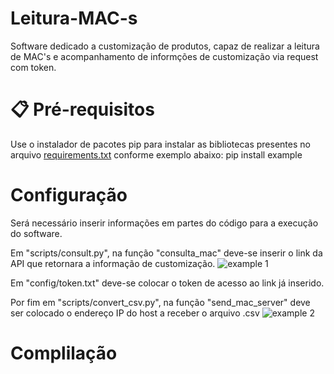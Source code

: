 # Leitura-MAC-s
Software dedicado a customização de produtos, capaz de realizar a leitura de MAC's e acompanhamento de informções de customização via request com token.

# 📋 Pré-requisitos
Use o instalador de pacotes pip para instalar as bibliotecas presentes no arquivo <a href="https://github.com/GabrielMartinsMeira/Software_Customizado/">requirements.txt</a> conforme exemplo abaixo:
pip install example

# Configuração
Será necessário inserir informações em partes do código para a execução do software.

Em "scripts/consult.py", na função "consulta_mac" deve-se inserir o link da API que retornara a informação de customização.
![example 1](https://github.com/user-attachments/assets/8934daee-9c12-43b1-96bb-030bd3703972)

Em "config/token.txt" deve-se colocar o token de acesso ao link já inserido.

Por fim em "scripts/convert_csv.py", na função "send_mac_server" deve ser colocado o endereço IP do host a receber o arquivo .csv
![example 2](https://github.com/user-attachments/assets/31315af8-73ae-4640-8675-19e55ac2df86)

# Complilação
